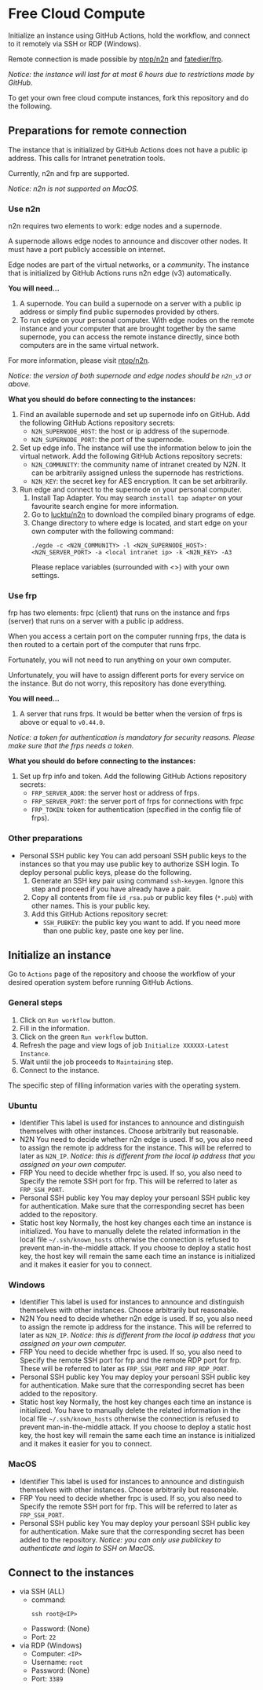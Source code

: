 # Free Cloud Compute
Initialize an instance using GitHub Actions, hold the workflow, and connect to it remotely via SSH or RDP (Windows).

Remote connection is made possible by [ntop/n2n](https://github.com/ntop/n2n) and [fatedier/frp](https://github.com/fatedier/frp). 

*Notice: the instance will last for at most 6 hours due to restrictions made by GitHub.*

To get your own free cloud compute instances, fork this repository and do the following.

## Preparations for remote connection
The instance that is initialized by GitHub Actions does not have a public ip address. This calls for Intranet penetration tools. 

Currently, n2n and frp are supported. 

*Notice: n2n is not supported on MacOS.*

### Use n2n
n2n requires two elements to work: edge nodes and a supernode.

A supernode allows edge nodes to announce and discover other nodes. It must have a port publicly accessible on internet. 

Edge nodes are part of the virtual networks, or a _community_. The instance that is initialized by GitHub Actions runs n2n edge (v3) automatically.

**You will need...**
1. A supernode. You can build a supernode on a server with a public ip address or simply find public supernodes provided by others.
2. To run edge on your personal computer. With edge nodes on the remote instance and your computer that are brought together by the same supernode, you can access the remote instance directly, since both computers are in the same virtual network.

For more information, please visit [ntop/n2n](https://github.com/ntop/n2n).

*Notice: the version of both supernode and edge nodes should be `n2n_v3` or above.*

**What you should do before connecting to the instances:**
1. Find an available supernode and set up supernode info on GitHub.
Add the following GitHub Actions repository secrets:
    - `N2N_SUPERNODE_HOST`: the host or ip address of the supernode.
    - `N2N_SUPERNODE_PORT`: the port of the supernode.
2. Set up edge info. The instance will use the information below to join the virtual network.
Add the following GitHub Actions repository secrets:
    - `N2N_COMMUNITY`: the community name of intranet created by N2N. It can be arbitrarily assigned unless the supernode has restrictions.
    - `N2N_KEY`: the secret key for AES encryption. It can be set arbitrarily.
3. Run edge and connect to the supernode on your personal computer.
   1. Install Tap Adapter. You may search `install tap adapter` on your favourite search engine for more information.
   2. Go to [lucktu/n2n](https://github.com/lucktu/n2n) to download the compiled binary programs of edge.
   3. Change directory to where edge is located, and start edge on your own computer with the following command:
      ```shell
      ./egde -c <N2N_COMMUNITY> -l <N2N_SUPERNODE_HOST>:<N2N_SERVER_PORT> -a <local intranet ip> -k <N2N_KEY> -A3
      ```
      Please replace variables (surrounded with <>) with your own settings.
### Use frp
frp has two elements: frpc (client) that runs on the instance and frps (server) that runs on a server with a public ip address. 

When you access a certain port on the computer running frps, the data is then routed to a certain port of the computer that runs frpc.

Fortunately, you will not need to run anything on your own computer.

Unfortunately, you will have to assign different ports for every service on the instance. But do not worry, this repository has done everything.

**You will need...**
1. A server that runs frps. It would be better when the version of frps is above or equal to `v0.44.0`.

*Notice: a token for authentication is mandatory for security reasons. Please make sure that the frps needs a token.*

**What you should do before connecting to the instances:**
1. Set up frp info and token.
Add the following GitHub Actions repository secrets:
    - `FRP_SERVER_ADDR`: the server host or address of frps.
    - `FRP_SERVER_PORT`: the server port of frps for connections with frpc
    - `FRP_TOKEN`: token for authentication (specified in the config file of frps).
### Other preparations
- Personal SSH public key
  You can add persoanl SSH public keys to the instances so that you may use public key to authorize SSH login.
  To deploy personal public keys, please do the following.
  1. Generate an SSH key pair using command `ssh-keygen`. Ignore this step and proceed if you have already have a pair.
  2. Copy all contents from file `id_rsa.pub` or public key files (`*.pub`) with other names. This is your public key.
  3. Add this GitHub Actions repository secret:
      - `SSH_PUBKEY`: the public key you want to add. If you need more than one public key, paste one key per line.

## Initialize an instance
Go to `Actions` page of the repository and choose the workflow of your desired operation system before running GitHub Actions. 
### General steps
1. Click on `Run workflow` button.
2. Fill in the information.
3. Click on the green `Run workflow` button.
4. Refresh the page and view logs of job `Initialize XXXXXX-Latest Instance`.
5. Wait until the job proceeds to `Maintaining` step.
6. Connect to the instance.

The specific step of filling information varies with the operating system.

### Ubuntu
- Identifier
This label is used for instances to announce and distinguish themselves with other instances. Choose arbitrarily but reasonable.
- N2N
You need to decide whether n2n edge is used. 
If so, you also need to assign the remote ip address for the instance. This will be referred to later as `N2N_IP`.
*Notice: this is different from the local ip address that you assigned on your own computer.*
- FRP
You need to decide whether frpc is used. 
If so, you also need to Specify the remote SSH port for frp. This will be referred to later as `FRP_SSH_PORT`.
- Personal SSH public key
You may deploy your persoanl SSH public key for authentication. Make sure that the corresponding secret has been added to the repository. 
- Static host key
Normally, the host key changes each time an instance is initialized. You have to manually delete the related information in the local file `~/.ssh/known_hosts` otherwise the connection is refused to prevent man-in-the-middle attack. If you choose to deploy a static host key, the host key will remain the same each time an instance is initialized and it makes it easier for you to connect.

### Windows
- Identifier
This label is used for instances to announce and distinguish themselves with other instances. Choose arbitrarily but reasonable.
- N2N
You need to decide whether n2n edge is used. 
If so, you also need to assign the remote ip address for the instance. This will be referred to later as `N2N_IP`.
*Notice: this is different from the local ip address that you assigned on your own computer.*
- FRP
You need to decide whether frpc is used. 
If so, you also need to Specify the remote SSH port for frp and the remote RDP port for frp. These will be referred to later as `FRP_SSH_PORT` and `FRP_RDP_PORT`.
- Personal SSH public key
You may deploy your persoanl SSH public key for authentication. Make sure that the corresponding secret has been added to the repository. 
- Static host key
Normally, the host key changes each time an instance is initialized. You have to manually delete the related information in the local file `~/.ssh/known_hosts` otherwise the connection is refused to prevent man-in-the-middle attack. If you choose to deploy a static host key, the host key will remain the same each time an instance is initialized and it makes it easier for you to connect.

### MacOS
- Identifier
This label is used for instances to announce and distinguish themselves with other instances. Choose arbitrarily but reasonable.
- FRP
You need to decide whether frpc is used. 
If so, you also need to Specify the remote SSH port for frp. This will be referred to later as `FRP_SSH_PORT`.
- Personal SSH public key
You may deploy your persoanl SSH public key for authentication. Make sure that the corresponding secret has been added to the repository. 
*Notice: you can only use publickey to authenticate and login to SSH on MacOS.*
## Connect to the instances
- via SSH (ALL)
  - command:
    ```shell
    ssh root@<IP>
    ```
  - Password: (None)
  - Port: `22`
- via RDP (Windows)
  - Computer: `<IP>`
  - Username: `root`
  - Password: (None)
  - Port: `3389`
